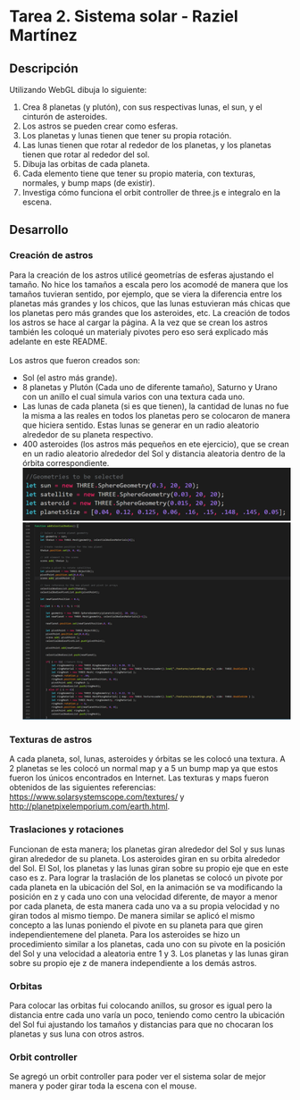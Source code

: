 # Tarea 2. Sistema solar - Raziel Martínez

## Descripción
Utilizando WebGL dibuja lo siguiente: 
1. Crea 8 planetas (y plutón), con sus respectivas lunas, el sun, y el cinturón de asteroides.
2. Los astros se pueden crear como esferas.
3. Los planetas y lunas tienen que tener su propia rotación.
4. Las lunas tienen que rotar al rededor de los planetas, y los planetas tienen que rotar al rededor del sol.
5. Dibuja las orbitas de cada planeta.
6. Cada elemento tiene que tener su propio materia, con texturas, normales, y bump maps (de existir).
7. Investiga cómo funciona el orbit controller de three.js e integralo en la escena.

## Desarrollo

### Creación de astros
Para la creación de los astros utilicé geometrías de esferas ajustando el tamaño. No hice los tamaños a escala pero los acomodé de manera que los tamaños tuvieran sentido, por ejemplo, que se viera la diferencia
entre los planetas más grandes y los chicos, que las lunas estuvieran más chicas que los planetas pero más grandes que los asteroides, etc. La creación de todos los astros se hace al cargar la página. A la vez que se crean los astros también les coloqué un materialy pivotes pero eso será explicado más adelante en este README.<br/>
<br/>
Los astros que fueron creados son:<br/>
- Sol (el astro más grande).
- 8 planetas y Plutón (Cada uno de diferente tamaño), Saturno y Urano con un anillo el cual simula varios con una textura cada uno.
- Las lunas de cada planeta (si es que tienen), la cantidad de lunas no fue la misma a las reales en todos los planetas pero se colocaron de manera que hiciera sentido. Estas lunas se generar en un radio aleatorio alrededor de su planeta respectivo.
- 400 asteroides (los astros más pequeños en ete ejercicio), que se crean en un radio aleatorio alrededor del Sol y distancia aleatoria dentro de la órbita correspondiente.<br />
![](../CapturasPantalla/Tarea2/Tarea2_Gometries.png)
![](../CapturasPantalla/Tarea2/Tarea2_AddCelestialBodies.png)

### Texturas de astros
A cada planeta, sol, lunas, asteroides y órbitas se les colocó una textura.  A 2 planetas se les colocó un normal map y a 5 un bump map ya que estos fueron los únicos encontrados en Internet. 
Las texturas y maps fueron obtenidos de las siguientes referencias: https://www.solarsystemscope.com/textures/ y http://planetpixelemporium.com/earth.html.

### Traslaciones y rotaciones
Funcionan de esta manera; los planetas giran alrededor del Sol y sus lunas giran alrededor de su planeta. Los asteroides giran en su orbita alrededor del Sol. El Sol, los planetas y las lunas giran sobre su propio eje 
que en este caso es z. Para lograr la traslación de los planetas se colocó un pivote por cada planeta en la ubicación del Sol, en la animación se va modificando la posición en z y cada uno con una velocidad diferente, de mayor a menor por cada planeta,
de esta manera cada uno va a su propia velocidad y no giran todos al mismo tiempo. De manera similar se aplicó el mismo concepto a las lunas poniendo el pivote en su planeta para que giren independientemene del planeta. Para los asteroides se hizo un procedimiento similar a los planetas, cada uno con su pivote en la posición del Sol y una velocidad a aleatoria entre 1 y 3. 
Los planetas y las lunas giran sobre su propio eje z de manera independiente a los demás astros.

### Orbitas
Para colocar las orbitas fui colocando anillos, su grosor es igual pero la distancia entre cada uno varía un poco, teniendo como centro la ubicación del Sol fui ajustando los tamaños y distancias para que no chocaran los planetas y sus luna con otros astros.

### Orbit controller
Se agregó un orbit controller para poder ver el sistema solar de mejor manera y poder girar toda la escena con el mouse.
